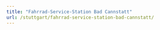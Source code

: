 ```yaml
---
title: "Fahrrad-Service-Station Bad Cannstatt"
url: /stuttgart/fahrrad-service-station-bad-cannstatt/
---
```

